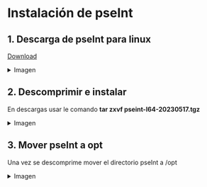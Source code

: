 # Instalación de pseInt

## 1. Descarga de pseInt para linux

[Download](https://pseint.sourceforge.net/?page=descargas.php)
<details><summary>Imagen</summary><br>
  
![image](https://github.com/crodrigr/linux-basico-comandos/assets/31961588/a0a39f1a-f01d-4ef9-9c9f-02395a2e78a9)

</details>

## 2. Descomprimir e instalar

En descargas usar le comando **tar zxvf pseint-l64-20230517.tgz**


<details><summary>Imagen</summary><br>
  
![image](https://github.com/crodrigr/linux-basico-comandos/assets/31961588/393b14f6-19cd-4188-a047-e7bb186de25a)

</details>

## 3. Mover pseInt a opt

Una vez se descomprime mover el directorio pseInt a /opt



<details><summary>Imagen</summary><br>
  
![image](https://github.com/crodrigr/linux-basico-comandos/assets/31961588/2ec63c6d-0ec2-442d-bbc5-1130d86490a2)

</details>
